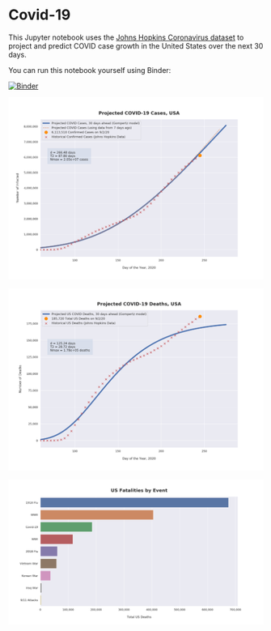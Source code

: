# Covid-19

This Jupyter notebook uses the [Johns Hopkins Coronavirus dataset](https://github.com/CSSEGISandData/COVID-19/blob/master/README.md) to project and predict COVID case growth in the United States over the next 30 days.

You can run this notebook yourself using Binder:

[![Binder](https://mybinder.org/badge_logo.svg)](https://mybinder.org/v2/gh/bws428/covid-19/master?filepath=covid-projections.nbconvert.ipynb)

![Projected Cases plot](https://raw.githubusercontent.com/bws428/covid-19/master/charts/covid-9.2.20.png)

![Projected Deaths plot](https://raw.githubusercontent.com/bws428/covid-19/master/charts/covid-deaths-9.2.20.png)

![Casualties plot](https://raw.githubusercontent.com/bws428/covid-19/master/charts/casualties.png)

